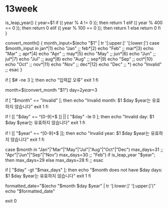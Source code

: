 # 13week
is_leap_year() {
    year=$1
    if (( year % 4 != 0 )); then
        return 1
    elif (( year % 400 == 0 )); then
        return 0
    elif (( year % 100 == 0 )); then
        return 1
    else
        return 0
    fi
}

convert_month() {
    month_input=$(echo "$1" | tr '[:upper:]' '[:lower:]')
    case $month_input in
        jan*|1) echo "Jan" ;;
        feb*|2) echo "Feb" ;;
        mar*|3) echo "Mar" ;;
        apr*|4) echo "Apr" ;;
        may*|5) echo "May" ;;
        jun*|6) echo "Jun" ;;
        jul*|7) echo "Jul" ;;
        aug*|8) echo "Aug" ;;
        sep*|9) echo "Sep" ;;
        oct*|10) echo "Oct" ;;
        nov*|11) echo "Nov" ;;
        dec*|12) echo "Dec" ;;
        *) echo "Invalid" ;;
    esac
}

if [ $# -ne 3 ]; then
    echo "입력값 오류"
    exit 1
fi

month=$(convert_month "$1")
day=$2
year=$3

if [ "$month" == "Invalid" ]; then
    echo "Invalid month: $1 $day $year는 유효하지 않습니다"
    exit 1
fi

if ! [[ "$day" =~ ^[0-9]+$ ]] || [ "$day" -le 0 ]; then
    echo "Invalid day: $1 $day $year는 유효하지 않습니다"
    exit 1
fi

if ! [[ "$year" =~ ^[0-9]+$ ]]; then
    echo "Invalid year: $1 $day $year는 유효하지 않습니다"
    exit 1
fi

case $month in
    "Jan"|"Mar"|"May"|"Jul"|"Aug"|"Oct"|"Dec") max_days=31 ;;
    "Apr"|"Jun"|"Sep"|"Nov") max_days=30 ;;
    "Feb")
        if is_leap_year "$year"; then
            max_days=29
        else
            max_days=28
        fi
        ;;
esac

if [ "$day" -gt "$max_days" ]; then
    echo "$month does not have $day days: $1 $day $year는 유효하지 않습니다"
    exit 1
fi

formatted_date="$(echo "$month $day $year" | tr '[:lower:]' '[:upper:]')"
echo "$formatted_date"

exit 0
